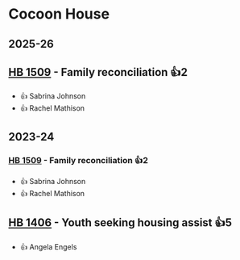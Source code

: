 # Cocoon House
## 2025-26

## [HB 1509](/bill/2025-26/hb/1509/) - Family reconciliation 👍2  
* 👍 Sabrina Johnson
* 👍 Rachel Mathison

## 2023-24

### [HB 1509](/bill/2023-24/hb/1509/) - Family reconciliation 👍2  
* 👍 Sabrina Johnson
* 👍 Rachel Mathison

## [HB 1406](/bill/2023-24/hb/1406/) - Youth seeking housing assist 👍5  
* 👍 Angela Engels
